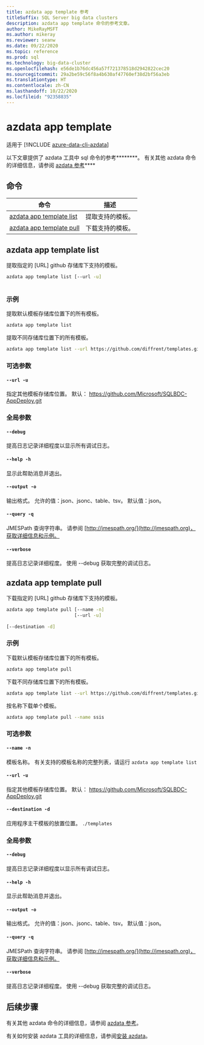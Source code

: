 ```yaml
---
title: azdata app template 参考
titleSuffix: SQL Server big data clusters
description: azdata app template 命令的参考文章。
author: MikeRayMSFT
ms.author: mikeray
ms.reviewer: seanw
ms.date: 09/22/2020
ms.topic: reference
ms.prod: sql
ms.technology: big-data-cluster
ms.openlocfilehash: e56de1b76dc456a57f721378518d2942822cec20
ms.sourcegitcommit: 29a2be59c56f8a4b630af47760ef38d2bf56a3eb
ms.translationtype: HT
ms.contentlocale: zh-CN
ms.lasthandoff: 10/22/2020
ms.locfileid: "92358835"
---
```

# <a name="azdata-app-template"></a>azdata app template

适用于 [!INCLUDE [azure-data-cli-azdata](../../includes/azure-data-cli-azdata.md)]

以下文章提供了 azdata 工具中 sql 命令的参考********。 有关其他 azdata 命令的详细信息，请参阅 [azdata 参考](reference-azdata.md)****

## <a name="commands"></a>命令

|命令|描述|
| --- | --- |
[azdata app template list](#azdata-app-template-list) | 提取支持的模板。
[azdata app template pull](#azdata-app-template-pull) | 下载支持的模板。
## <a name="azdata-app-template-list"></a>azdata app template list
提取指定的 [URL] github 存储库下支持的模板。
```bash
azdata app template list [--url -u] 
                         
```
### <a name="examples"></a>示例
提取默认模板存储库位置下的所有模板。
```bash
azdata app template list
```
提取不同存储库位置下的所有模板。
```bash
azdata app template list --url https://github.com/diffrent/templates.git
```
### <a name="optional-parameters"></a>可选参数
#### `--url -u`
指定其他模板存储库位置。 默认： https://github.com/Microsoft/SQLBDC-AppDeploy.git
### <a name="global-arguments"></a>全局参数
#### `--debug`
提高日志记录详细程度以显示所有调试日志。
#### `--help -h`
显示此帮助消息并退出。
#### `--output -o`
输出格式。  允许的值：json、jsonc、table、tsv。  默认值：json。
#### `--query -q`
JMESPath 查询字符串。 请参阅 [http://jmespath.org/](http://jmespath.org)，获取详细信息和示例。
#### `--verbose`
提高日志记录详细程度。 使用 --debug 获取完整的调试日志。
## <a name="azdata-app-template-pull"></a>azdata app template pull
下载指定的 [URL] github 存储库下支持的模板。
```bash
azdata app template pull [--name -n] 
                         [--url -u]  
                         
[--destination -d]
```
### <a name="examples"></a>示例
下载默认模板存储库位置下的所有模板。
```bash
azdata app template pull
```
下载不同存储库位置下的所有模板。
```bash
azdata app template list --url https://github.com/diffrent/templates.git
```
按名称下载单个模板。
```bash
azdata app template pull --name ssis            
```
### <a name="optional-parameters"></a>可选参数
#### `--name -n`
模板名称。 有关支持的模板名称的完整列表，请运行 `azdata app template list`
#### `--url -u`
指定其他模板存储库位置。 默认： https://github.com/Microsoft/SQLBDC-AppDeploy.git
#### `--destination -d`
应用程序主干模板的放置位置。
`./templates`
### <a name="global-arguments"></a>全局参数
#### `--debug`
提高日志记录详细程度以显示所有调试日志。
#### `--help -h`
显示此帮助消息并退出。
#### `--output -o`
输出格式。  允许的值：json、jsonc、table、tsv。  默认值：json。
#### `--query -q`
JMESPath 查询字符串。 请参阅 [http://jmespath.org/](http://jmespath.org)，获取详细信息和示例。
#### `--verbose`
提高日志记录详细程度。 使用 --debug 获取完整的调试日志。

## <a name="next-steps"></a>后续步骤

有关其他 azdata 命令的详细信息，请参阅 [azdata 参考](reference-azdata.md)。 

有关如何安装 azdata 工具的详细信息，请参阅[安装 azdata](..\install\deploy-install-azdata.md)。

